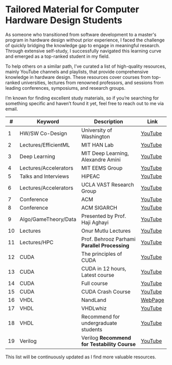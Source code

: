 # Tailored Material for Computer Hardware Design Students

As someone who transitioned from software development to a master's program in hardware design without prior experience, I faced the challenge of quickly bridging the knowledge gap to engage in meaningful research. Through extensive self-study, I successfully navigated this learning curve and emerged as a top-ranked student in my field.

To help others on a similar path, I’ve curated a list of high-quality resources, mainly YouTube channels and playlists, that provide comprehensive knowledge in hardware design. These resources cover courses from top-ranked universities, lectures from renowned professors, and sessions from leading conferences, symposiums, and research groups.

I’m known for finding excellent study materials, so if you’re searching for something specific and haven’t found it yet, feel free to reach out to me via email.

|   #  | **Keyword**          | **Description**                                 | **Link**                                    |
|------|----------------------|-------------------------------------------|---------------------------------------------|
|   1  | HW/SW Co-Design       | University of Washington                 | [YouTube](https://www.youtube.com/watch?v=2JS6EXdqi5M&list=PL0oekSefhQVJdk0hSRu6sZ2teWM740NtL) |
|   2  | Lectures/EfficientML  | MIT HAN Lab                              | [YouTube](https://www.youtube.com/watch?v=RgUl6BlyaF4&list=PL80kAHvQbh-qGtNc54A6KW4i4bkTPjiRF) |
|   3  | Deep Learning         | MIT Deep Learning, Alexandre Amini       | [YouTube](https://www.youtube.com/@AAmini) |
|   4  | Lectures/Accelerators | MIT EEMS Group                           | [YouTube](https://www.youtube.com/@MITEEMSVivienneSze/videos) |
|   5  | Talks and Interviews  | HiPEAC                                   | [YouTube](https://www.youtube.com/@HiPEAC/videos) |
|   6  | Lectures/Accelerators | UCLA VAST Research Group                 | [YouTube](https://www.youtube.com/@UCLAVAST/videos) |
|   7  | Conference            | ACM                                      | [YouTube](https://www.youtube.com/@TheOfficialACM/playlists) |
|   8  | Conference            | ACM SIGARCH                              | [YouTube](https://www.youtube.com/@acmsigarch2299/videos) |
|   9  | Algo/GameTheory/Data  | Presented by Prof. Haji Aghayi           | [YouTube](https://www.youtube.com/@hajiaghayi/playlists) |
|  10  | Lectures              | Onur Mutlu Lectures                      | [YouTube](https://www.youtube.com/@OnurMutluLectures/playlists) |
|  11  | Lectures/HPC          | Prof. Behrooz Parhami **Parallel Processing** | [YouTube](https://www.youtube.com/@behroozparhami3560/playlists) |
|  12  | CUDA                  | The principles of CUDA                   | [YouTube](https://www.youtube.com/watch?v=xwbD6fL5qC8&t=3s) |
|  13  | CUDA                  | CUDA in 12 hours, Latest course          | [YouTube](https://www.youtube.com/watch?v=86FAWCzIe_4&t=1012s) |
|  14  | CUDA                  | Full course                              | [YouTube](https://www.youtube.com/watch?v=cvo3gnInQ7M&list=PL1ysOEBe5977vlocXuRt6KBCYu_sdu1Ru) |
|  15  | CUDA                  | CUDA Crash Course                        | [YouTube](https://www.youtube.com/watch?v=2NgpYFdsduY&list=PLxNPSjHT5qvtYRVdNN1yDcdSl39uHV_sU) |
|  16  | VHDL                  | NandLand                                 | [WebPage](https://nandland.com/introduction-to-vhdl-for-beginners-with-code-examples/) |
|  17  | VHDL                  | VHDLwhiz                                 | [YouTube](https://www.youtube.com/watch?v=h4ZXge1BE80&list=PLIbRYKjjYOPkhpxnkQ0fwTXnmgsiCMcVV) |
|  18  | VHDL                  | Recommend for undergraduate students     | [YouTube](https://www.youtube.com/watch?v=TyB1jFj5hQ8&list=PL7kkolCtIBKLukrBsEDwKRTE64JvaJDhM&index=2) |
|  19  | Verilog               | Verilog **Recommend for Testability Course** | [YouTube](https://www.youtube.com/watch?v=nblGw37Fv8A) |

This list will be continuously updated as I find more valuable resources.
